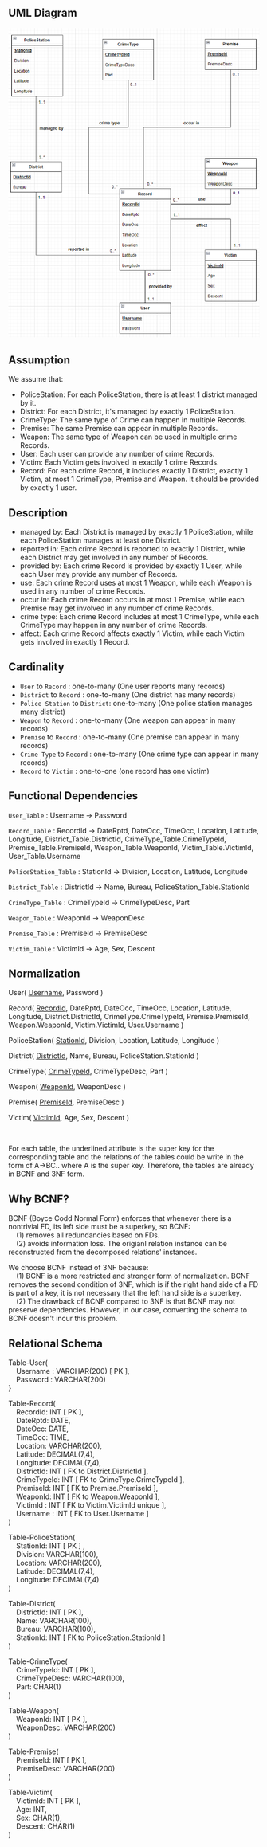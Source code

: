 ## UML Diagram

<img src="./fig/UML.png" style="zoom: 75%;" />

## Assumption

We assume that:

+ PoliceStation: For each PoliceStation, there is at least 1 district managed by it.
+ District: For each District, it's managed by exactly 1 PoliceStation.
+ CrimeType: The same type of Crime can happen in multiple Records.
+ Premise: The same Premise can appear in multiple Records.
+ Weapon: The same type of Weapon can be used in multiple crime Records.
+ User: Each user can provide any number of crime Records.
+ Victim: Each Victim gets involved in exactly 1 crime Records.
+ Record: For each crime Record, it includes exactly 1 District, exactly 1 Victim, at most 1 CrimeType, Premise and Weapon. It should be provided by exactly 1 user.

## Description

+ managed by: Each District is managed by exactly 1 PoliceStation, while each PoliceStation manages at least one District.
+ reported in: Each crime Record is reported to exactly 1 District, while each District may get involved in any number of Records.
+ provided by: Each crime Record is provided by exactly 1 User, while each User may provide any number of Records.
+ use: Each crime Record uses at most 1 Weapon, while each Weapon is used in any number of crime Records.
+ occur in: Each crime Record occurs in at most 1 Premise, while each Premise may get involved in any number of crime Records.
+ crime type: Each crime Record includes at most 1 CrimeType, while each CrimeType may happen in any number of crime Records.
+ affect: Each crime Record affects exactly 1 Victim, while each Victim gets involved in exactly 1 Record.

## Cardinality

+ `User` to `Record` : one-to-many (One user reports many records)
+ `District` to `Record` : one-to-many (One district has many records)
+ `Police Station` to `District`: one-to-many (One police station manages many district)
+ `Weapon` to `Record` : one-to-many (One weapon can appear in many records)
+ `Premise` to `Record` : one-to-many (One premise can appear in many records)
+ `Crime Type` to `Record` : one-to-many (One crime type can appear in many records)
+ `Record` to `Victim` : one-to-one (one record has one victim)

## Functional Dependencies
`User_Table` : Username → Password

`Record_Table` : RecordId → DateRptd, DateOcc, TimeOcc, Location, Latitude, Longitude, District_Table.DistrictId, CrimeType_Table.CrimeTypeId, Premise_Table.PremiseId, Weapon_Table.WeaponId, Victim_Table.VictimId, User_Table.Username

`PoliceStation_Table` : StationId → Division, Location, Latitude, Longitude

`District_Table` : DistrictId → Name, Bureau, PoliceStation_Table.StationId

`CrimeType_Table` : CrimeTypeId → CrimeTypeDesc, Part

`Weapon_Table` : WeaponId → WeaponDesc

`Premise_Table` : PremiseId → PremiseDesc

`Victim_Table` : VictimId → Age, Sex, Descent

## Normalization
User( <ins>Username</ins>, Password )

Record( <ins>RecordId</ins>, DateRptd, DateOcc, TimeOcc, Location, Latitude, Longitude, District.DistrictId, CrimeType.CrimeTypeId, Premise.PremiseId, Weapon.WeaponId, Victim.VictimId, User.Username )

PoliceStation( <ins>StationId</ins>, Division, Location, Latitude, Longitude )

District( <ins>DistrictId</ins>, Name, Bureau, PoliceStation.StationId )

CrimeType( <ins>CrimeTypeId</ins>, CrimeTypeDesc, Part )

Weapon( <ins>WeaponId</ins>, WeaponDesc )

Premise( <ins>PremiseId</ins>, PremiseDesc )

Victim( <ins>VictimId</ins>, Age, Sex, Descent )

<br>

For each table, the underlined attribute is the super key for the corresponding table and the relations of the tables could be write in the form of A->BC.. where A is the super key. Therefore, the tables are already in BCNF and 3NF form.

## Why BCNF?

BCNF (Boyce Codd Normal Form) enforces that whenever there is a nontrivial FD, its left side must be a superkey, so BCNF:\
&nbsp;&nbsp;&nbsp;&nbsp;(1) removes all redundancies based on FDs.\
&nbsp;&nbsp;&nbsp;&nbsp;(2) avoids information loss. The origianl relation instance can be reconstructed from the decomposed relations' instances.

We choose BCNF instead of 3NF because:\
&nbsp;&nbsp;&nbsp;&nbsp;(1) BCNF is a more restricted and stronger form of normalization. BCNF removes the second condition of 3NF, which is if the right hand side of a FD is part of a key, it is not necessary that the left hand side is a superkey.\
&nbsp;&nbsp;&nbsp;&nbsp;(2) The drawback of BCNF compared to 3NF is that BCNF may not preserve dependencies. However, in our case, converting the schema to BCNF doesn't incur this problem.

## Relational Schema

Table-User(\
&nbsp;&nbsp;&nbsp;&nbsp;Username : VARCHAR(200) [ PK ],\
&nbsp;&nbsp;&nbsp;&nbsp;Password : VARCHAR(200)\
}

Table-Record(\
&nbsp;&nbsp;&nbsp;&nbsp;RecordId: INT [ PK ],\
&nbsp;&nbsp;&nbsp;&nbsp;DateRptd: DATE,\
&nbsp;&nbsp;&nbsp;&nbsp;DateOcc: DATE,\
&nbsp;&nbsp;&nbsp;&nbsp;TimeOcc: TIME,\
&nbsp;&nbsp;&nbsp;&nbsp;Location: VARCHAR(200),\
&nbsp;&nbsp;&nbsp;&nbsp;Latitude: DECIMAL(7,4),\
&nbsp;&nbsp;&nbsp;&nbsp;Longitude: DECIMAL(7,4),\
&nbsp;&nbsp;&nbsp;&nbsp;DistrictId: INT [ FK to District.DistrictId ],\
&nbsp;&nbsp;&nbsp;&nbsp;CrimeTypeId: INT [ FK to CrimeType.CrimeTypeId ],\
&nbsp;&nbsp;&nbsp;&nbsp;PremiseId: INT [ FK to Premise.PremiseId ],\
&nbsp;&nbsp;&nbsp;&nbsp;WeaponId: INT [ FK to Weapon.WeaponId ],\
&nbsp;&nbsp;&nbsp;&nbsp;VictimId : INT [ FK to Victim.VictimId unique ],\
&nbsp;&nbsp;&nbsp;&nbsp;Username : INT [ FK to User.Username ]\
)

Table-PoliceStation(\
&nbsp;&nbsp;&nbsp;&nbsp;StationId: INT [ PK ] ,\
&nbsp;&nbsp;&nbsp;&nbsp;Division: VARCHAR(100),\
&nbsp;&nbsp;&nbsp;&nbsp;Location: VARCHAR(200),\
&nbsp;&nbsp;&nbsp;&nbsp;Latitude: DECIMAL(7,4),\
&nbsp;&nbsp;&nbsp;&nbsp;Longitude: DECIMAL(7,4)\
)

Table-District(\
&nbsp;&nbsp;&nbsp;&nbsp;DistrictId: INT [ PK ],\
&nbsp;&nbsp;&nbsp;&nbsp;Name: VARCHAR(100),\
&nbsp;&nbsp;&nbsp;&nbsp;Bureau: VARCHAR(100),\
&nbsp;&nbsp;&nbsp;&nbsp;StationId: INT [ FK to PoliceStation.StationId ]\
)

Table-CrimeType(\
&nbsp;&nbsp;&nbsp;&nbsp;CrimeTypeId: INT [ PK ],\
&nbsp;&nbsp;&nbsp;&nbsp;CrimeTypeDesc: VARCHAR(100),\
&nbsp;&nbsp;&nbsp;&nbsp;Part: CHAR(1)\
)

Table-Weapon(\
&nbsp;&nbsp;&nbsp;&nbsp;WeaponId: INT [ PK ],\
&nbsp;&nbsp;&nbsp;&nbsp;WeaponDesc: VARCHAR(200)\
)

Table-Premise(\
&nbsp;&nbsp;&nbsp;&nbsp;PremiseId: INT [ PK ],\
&nbsp;&nbsp;&nbsp;&nbsp;PremiseDesc: VARCHAR(200)\
)

Table-Victim(\
&nbsp;&nbsp;&nbsp;&nbsp;VictimId: INT [ PK ],\
&nbsp;&nbsp;&nbsp;&nbsp;Age: INT,\
&nbsp;&nbsp;&nbsp;&nbsp;Sex: CHAR(1),\
&nbsp;&nbsp;&nbsp;&nbsp;Descent: CHAR(1)\
)

